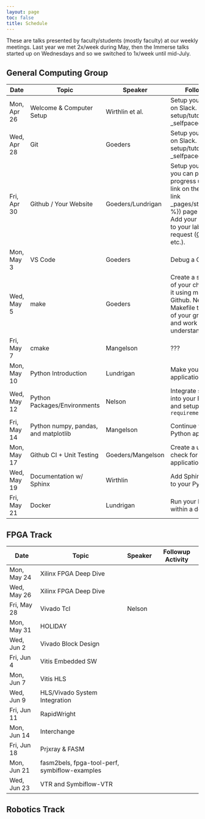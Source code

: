 ```yaml
---
layout: page
toc: false
title: Schedule
---
```


These are talks presented by faculty/students (mostly faculty) at our weekly meetings.  Last year we met 2x/week during May, then the Immerse talks started up on Wednesdays and so we switched to 1x/week until mid-July.

## General Computing Group


| Date          | Topic                                 | Speaker               | Followup Activity                                                         
|---------------|-------------------------------        |-----------------------|-------------------------------------------------------------------        
| Mon, Apr 26   | Welcome & Computer Setup              | Wirthlin et al.       | Setup your computer. Get on Slack. Complete [Linux setup/tutorials]({% link _selfpaced/05_linux.md%}).
| Wed, Apr 28   | Git                                   | Goeders               | Setup your computer. Get on Slack. Complete [Linux setup/tutorials]({% link _selfpaced/05_linux.md%}).
| Fri, Apr 30   | Github / Your Website                 | Goeders/Lundrigan     | Setup your website where you can post daily/weekly progress updates.  Add a link on the [students]({% link _pages/students_2021.md %}) page via pull request.   Add your name and photo to your lab website via pull request ([CCL](https://ccl.byu.edu), [NET Lab](https://netlab.byu.edu/), etc.). 
| Mon, May 3    | VS Code                               | Goeders               | Debug a C Program
| Wed, May 5    | make                                  | Goeders               | Create a simple C program of your choice, and compile it using make.  Push it up to Github.  Next, find a Makefile that is part of one of your group's projects and work through it to understand how it works.
| Fri, May 7    | cmake                                 | Mangelson             | ???
| Mon, May 10   | Python Introduction                   | Lundrigan             | Make your own Python application
| Wed, May 12   | Python Packages/Environments          | Nelson                | Integrate some packages into your Python application and setup a `requirements.txt`
| Fri, May 14   | Python numpy, pandas, and matplotlib  | Mangelson             | Continue working on your Python application.
| Mon, May 17   | Github CI + Unit Testing              | Goeders/Mangelson     | Create a unit test + CI check for your Python application.
| Wed, May 19   | Documentation w/ Sphinx               | Wirthlin              | Add Sphinx documentation to your Python application.
| Fri, May 21   | Docker                                | Lundrigan             | Run your Python application within a docker container

## FPGA Track

| Date          | Topic                                 | Speaker               | Followup Activity                                                         
|---------------|-------------------------------        |-----------------------|-------------------------------------------------------------------   
| Mon, May 24   | Xilinx FPGA Deep Dive                 |
| Wed, May 26   | Xilinx FPGA Deep Dive                 |
| Fri, May 28   | Vivado Tcl                            | Nelson
| Mon, May 31   | HOLIDAY                               |
| Wed, Jun 2    | Vivado Block Design                   |   
| Fri, Jun 4    | Vitis Embedded SW                     |
| Mon, Jun 7    | Vitis HLS                             |
| Wed, Jun 9    | HLS/Vivado System Integration         |
| Fri, Jun 11   | RapidWright                           |
| Mon, Jun 14   | Interchange                           |
| Fri, Jun 18   | Prjxray & FASM                        | 
| Mon, Jun 21   | fasm2bels, fpga-tool-perf, symbiflow-examples | 
| Wed, Jun 23   | VTR and Symbiflow-VTR                 |

## Robotics Track
